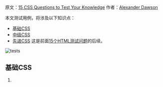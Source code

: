 原文：[15 CSS Questions to Test Your Knowledge](http://sixrevisions.com/css/css-questions/)
作者：[Alexander Dawson](http://www.hitechy.com/#main)

本文测试用例，将涉及以下知识点：
* [基础CSS](#基础CSS)
* [中级CSS](#中级CSS)
* [先进CSS](#先进CSS)
这是前面[15个HTML测试问题]()的后续。

![tests](http://cdn.sixrevisions.com/0519-02-css-questions.jpg)

## 基础CSS
1.
